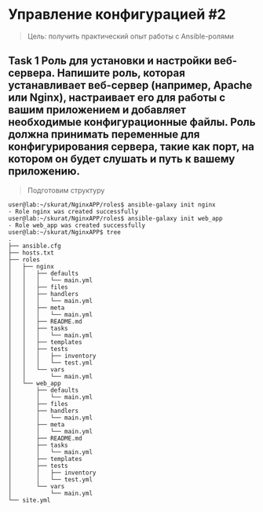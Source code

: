 # Управление конфигурацией #2
> Цель: получить практический опыт работы c Ansible-ролями
## Task 1 Роль для установки и настройки веб-сервера. Напишите роль, которая устанавливает веб-сервер (например, Apache или Nginx), настраивает его для работы с вашим приложением и добавляет необходимые конфигурационные файлы. Роль должна принимать переменные для конфигурирования сервера, такие как порт, на котором он будет слушать и путь к вашему приложению.

> Подготовим структуру 
```
user@lab:~/skurat/NginxAPP/roles$ ansible-galaxy init nginx
- Role nginx was created successfully
user@lab:~/skurat/NginxAPP/roles$ ansible-galaxy init web_app
- Role web_app was created successfully
user@lab:~/skurat/NginxAPP$ tree
.
├── ansible.cfg
├── hosts.txt
├── roles
│   ├── nginx
│   │   ├── defaults
│   │   │   └── main.yml
│   │   ├── files
│   │   ├── handlers
│   │   │   └── main.yml
│   │   ├── meta
│   │   │   └── main.yml
│   │   ├── README.md
│   │   ├── tasks
│   │   │   └── main.yml
│   │   ├── templates
│   │   ├── tests
│   │   │   ├── inventory
│   │   │   └── test.yml
│   │   └── vars
│   │       └── main.yml
│   └── web_app
│       ├── defaults
│       │   └── main.yml
│       ├── files
│       ├── handlers
│       │   └── main.yml
│       ├── meta
│       │   └── main.yml
│       ├── README.md
│       ├── tasks
│       │   └── main.yml
│       ├── templates
│       ├── tests
│       │   ├── inventory
│       │   └── test.yml
│       └── vars
│           └── main.yml
└── site.yml
```


